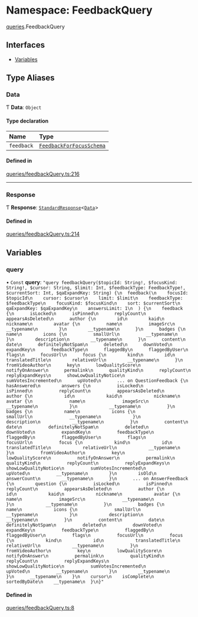 # Namespace: FeedbackQuery

[queries](queries.md).FeedbackQuery

## Interfaces

- [Variables](../interfaces/queries.FeedbackQuery.Variables.md)

## Type Aliases

### Data

Ƭ **Data**: `Object`

#### Type declaration

| Name | Type |
| :------ | :------ |
| `feedback` | [`FeedbackForFocusSchema`](../interfaces/FeedbackForFocusSchema.md) |

#### Defined in

[queries/feedbackQuery.ts:216](https://github.com/bhavjitChauhan/khan-api/blob/b7f7b44b/src/queries/feedbackQuery.ts#L216)

___

### Response

Ƭ **Response**: [`StandardResponse`](../README.md#standardresponse)\<[`Data`](queries.FeedbackQuery.md#data)\>

#### Defined in

[queries/feedbackQuery.ts:214](https://github.com/bhavjitChauhan/khan-api/blob/b7f7b44b/src/queries/feedbackQuery.ts#L214)

## Variables

### query

• `Const` **query**: ``"query feedbackQuery($topicId: String!, $focusKind: String!, $cursor: String, $limit: Int, $feedbackType: FeedbackType!, $currentSort: Int, $qaExpandKey: String) {\n  feedback(\n    focusId: $topicId\n    cursor: $cursor\n    limit: $limit\n    feedbackType: $feedbackType\n    focusKind: $focusKind\n    sort: $currentSort\n    qaExpandKey: $qaExpandKey\n    answersLimit: 1\n  ) {\n    feedback {\n      isLocked\n      isPinned\n      replyCount\n      appearsAsDeleted\n      author {\n        id\n        kaid\n        nickname\n        avatar {\n          name\n          imageSrc\n          __typename\n        }\n        __typename\n      }\n      badges {\n        name\n        icons {\n          smallUrl\n          __typename\n        }\n        description\n        __typename\n      }\n      content\n      date\n      definitelyNotSpam\n      deleted\n      downVoted\n      expandKey\n      feedbackType\n      flaggedBy\n      flaggedByUser\n      flags\n      focusUrl\n      focus {\n        kind\n        id\n        translatedTitle\n        relativeUrl\n        __typename\n      }\n      fromVideoAuthor\n      key\n      lowQualityScore\n      notifyOnAnswer\n      permalink\n      qualityKind\n      replyCount\n      replyExpandKeys\n      showLowQualityNotice\n      sumVotesIncremented\n      upVoted\n      ... on QuestionFeedback {\n        hasAnswered\n        answers {\n          isLocked\n          isPinned\n          replyCount\n          appearsAsDeleted\n          author {\n            id\n            kaid\n            nickname\n            avatar {\n              name\n              imageSrc\n              __typename\n            }\n            __typename\n          }\n          badges {\n            name\n            icons {\n              smallUrl\n              __typename\n            }\n            description\n            __typename\n          }\n          content\n          date\n          definitelyNotSpam\n          deleted\n          downVoted\n          expandKey\n          feedbackType\n          flaggedBy\n          flaggedByUser\n          flags\n          focusUrl\n          focus {\n            kind\n            id\n            translatedTitle\n            relativeUrl\n            __typename\n          }\n          fromVideoAuthor\n          key\n          lowQualityScore\n          notifyOnAnswer\n          permalink\n          qualityKind\n          replyCount\n          replyExpandKeys\n          showLowQualityNotice\n          sumVotesIncremented\n          upVoted\n          __typename\n        }\n        isOld\n        answerCount\n        __typename\n      }\n      ... on AnswerFeedback {\n        question {\n          isLocked\n          isPinned\n          replyCount\n          appearsAsDeleted\n          author {\n            id\n            kaid\n            nickname\n            avatar {\n              name\n              imageSrc\n              __typename\n            }\n            __typename\n          }\n          badges {\n            name\n            icons {\n              smallUrl\n              __typename\n            }\n            description\n            __typename\n          }\n          content\n          date\n          definitelyNotSpam\n          deleted\n          downVoted\n          expandKey\n          feedbackType\n          flaggedBy\n          flaggedByUser\n          flags\n          focusUrl\n          focus {\n            kind\n            id\n            translatedTitle\n            relativeUrl\n            __typename\n          }\n          fromVideoAuthor\n          key\n          lowQualityScore\n          notifyOnAnswer\n          permalink\n          qualityKind\n          replyCount\n          replyExpandKeys\n          showLowQualityNotice\n          sumVotesIncremented\n          upVoted\n          __typename\n        }\n        __typename\n      }\n      __typename\n    }\n    cursor\n    isComplete\n    sortedByDate\n    __typename\n  }\n}"``

#### Defined in

[queries/feedbackQuery.ts:8](https://github.com/bhavjitChauhan/khan-api/blob/b7f7b44b/src/queries/feedbackQuery.ts#L8)

